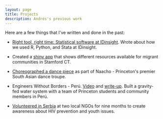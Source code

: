 ```yaml
---
layout: page
title: Projects
description: Andrés's previous work
---
```

Here are a few things that I've written and done in the past:

* [Right tool, right time: Statistical software at IDinsight](https://medium.com/idinsight-blog/right-tool-right-time-statistical-softwares-at-idinsight-2fef44a1d4c9). Wrote about how we used R, Python, and Stata at IDinsight.

* Created a [shiny app](https://building1community.shinyapps.io/b1c_current/) that shows different resources available for migrant communities in Stamford CT.

* [Choreographed a dance piece](https://www.youtube.com/watch?v=1-RejKfxeSk) as part of Naacho - Princeton's premier South Asian dance troupe.

* Engineers Without Borders - Perú. [Video](https://www.princeton.edu/news/2014/12/16/student-work-engineers-without-borders-peru) and [write-up](https://ewb.princeton.edu/peru-blog/a-pms-reflections-by-andres-parrado). Built a gravity-fed water system with a team of Princeton students and community members in Perú.

* [Volunteered in Serbia](https://www.princeton.edu/bridgeyear/updates/serbia/index.xml?id=4215) at two local NGOs for nine months to create awareness about HIV prevention and youth issues.



<!-- Note: this is how to write a comment in HTML. Everything in here won't show up on your webpage.-->

<!--
To increase the size of the title, use fewer # in front of the paper title.
To decrease the size of the title, use more #. 
To remove the italics, remove the * before and after the description
To remove the underline from the title, remove the <u> tags (<u> and </u>)
-->